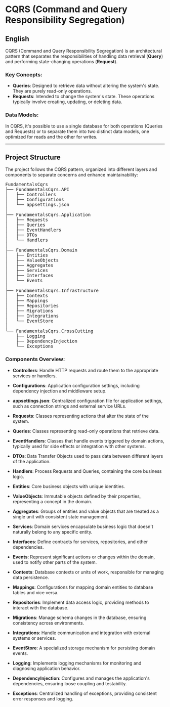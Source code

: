 # CQRS (Command and Query Responsibility Segregation)

## English

CQRS (Command and Query Responsibility Segregation) is an architectural pattern that separates the responsibilities of handling data retrieval (**Query**) and performing state-changing operations (**Request**).

### Key Concepts:
- **Queries**: Designed to retrieve data without altering the system's state. They are purely read-only operations.
- **Requests**: Intended to change the system's state. These operations typically involve creating, updating, or deleting data.

### Data Models:
In CQRS, it's possible to use a single database for both operations (Queries and Requests) or to separate them into two distinct data models, one optimized for reads and the other for writes.

---

## Project Structure

The project follows the CQRS pattern, organized into different layers and components to separate concerns and enhance maintainability:

<pre>
FundamentalsCqrs
├── FundamentalsCqrs.API
│   ├── Controllers
│   ├── Configurations
│   └── appsettings.json
│
├── FundamentalsCqrs.Application
│   ├── Requests
│   ├── Queries
│   ├── EventHandlers
│   ├── DTOs
│   └── Handlers
│
├── FundamentalsCqrs.Domain
│   ├── Entities
│   ├── ValueObjects
│   ├── Aggregates
│   ├── Services
│   ├── Interfaces
│   └── Events
│
├── FundamentalsCqrs.Infrastructure
│   ├── Contexts
│   ├── Mappings
│   ├── Repositories
│   ├── Migrations
│   ├── Integrations
│   └── EventStore
│
└── FundamentalsCqrs.CrossCutting
    ├── Logging
    ├── DependencyInjection
    └── Exceptions
</pre>

### Components Overview:
- **Controllers**: Handle HTTP requests and route them to the appropriate services or handlers.
- **Configurations**: Application configuration settings, including dependency injection and middleware setup.
- **appsettings.json**: Centralized configuration file for application settings, such as connection strings and external service URLs.

- **Requests**: Classes representing actions that alter the state of the system.
- **Queries**: Classes representing read-only operations that retrieve data.
- **EventHandlers**: Classes that handle events triggered by domain actions, typically used for side effects or integration with other systems.
- **DTOs**: Data Transfer Objects used to pass data between different layers of the application.
- **Handlers**: Process Requests and Queries, containing the core business logic.

- **Entities**: Core business objects with unique identities.
- **ValueObjects**: Immutable objects defined by their properties, representing a concept in the domain.
- **Aggregates**: Groups of entities and value objects that are treated as a single unit with consistent state management.
- **Services**: Domain services encapsulate business logic that doesn't naturally belong to any specific entity.
- **Interfaces**: Define contracts for services, repositories, and other dependencies.
- **Events**: Represent significant actions or changes within the domain, used to notify other parts of the system.

- **Contexts**: Database contexts or units of work, responsible for managing data persistence.
- **Mappings**: Configurations for mapping domain entities to database tables and vice versa.
- **Repositories**: Implement data access logic, providing methods to interact with the database.
- **Migrations**: Manage schema changes in the database, ensuring consistency across environments.
- **Integrations**: Handle communication and integration with external systems or services.
- **EventStore**: A specialized storage mechanism for persisting domain events.

- **Logging**: Implements logging mechanisms for monitoring and diagnosing application behavior.
- **DependencyInjection**: Configures and manages the application's dependencies, ensuring loose coupling and testability.
- **Exceptions**: Centralized handling of exceptions, providing consistent error responses and logging.
